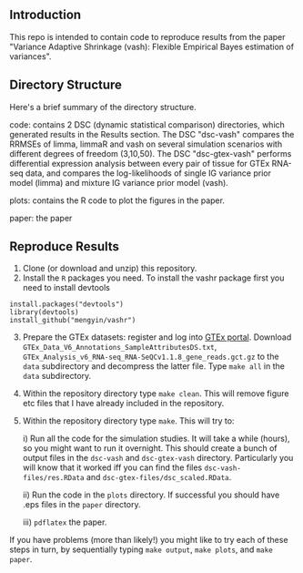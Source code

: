 ## Introduction
This repo is intended to contain code to reproduce results from the paper "Variance Adaptive Shrinkage (vash): Flexible Empirical Bayes estimation of variances".

## Directory Structure
Here's a brief summary of the directory structure.

code: contains 2 DSC (dynamic statistical comparison) directories, which generated results in the Results section. The DSC "dsc-vash" compares the RRMSEs of limma, limmaR and vash on several simulation scenarios with different degrees of freedom (3,10,50). The DSC "dsc-gtex-vash" performs differential expression analysis between every pair of tissue for GTEx RNA-seq data, and compares the log-likelihoods of single IG variance prior model (limma) and mixture IG variance prior model (vash).

plots: contains the R code to plot the figures in the paper.

paper: the paper

## Reproduce Results
1. Clone (or download and unzip) this repository.
2. Install the `R` packages you need. To install the vashr package first you need to install devtools
```
install.packages("devtools")
library(devtools)
install_github("mengyin/vashr")
```
3. Prepare the GTEx datasets: register and log into [GTEx portal](http://www.gtexportal.org/home/datasets). Download `GTEx_Data_V6_Annotations_SampleAttributesDS.txt`, `GTEx_Analysis_v6_RNA-seq_RNA-SeQCv1.1.8_gene_reads.gct.gz` to the `data` subdirectory and decompress the latter file. Type `make all` in the `data` subdirectory. 
4. Within the repository directory type `make clean`. This will remove figure etc files that I have already included in the repository.
5. Within the repository directory type `make`. This will try to:

      i) Run all the code for the simulation studies.
It will take a while (hours), so you might want to run it overnight. This should create a bunch of output files in the `dsc-vash` and `dsc-gtex-vash` directory. Particularly you will know that it worked iff you can find the files `dsc-vash-files/res.RData` and `dsc-gtex-files/dsc_scaled.RData`.

      ii) Run the code in the `plots` directory. If successful you should have .eps files in the `paper` directory.

      iii)  `pdflatex` the paper.

If you have problems (more than likely!) you might like to try each of these steps in turn, by sequentially typing
`make output`, `make plots`, and `make paper`.

